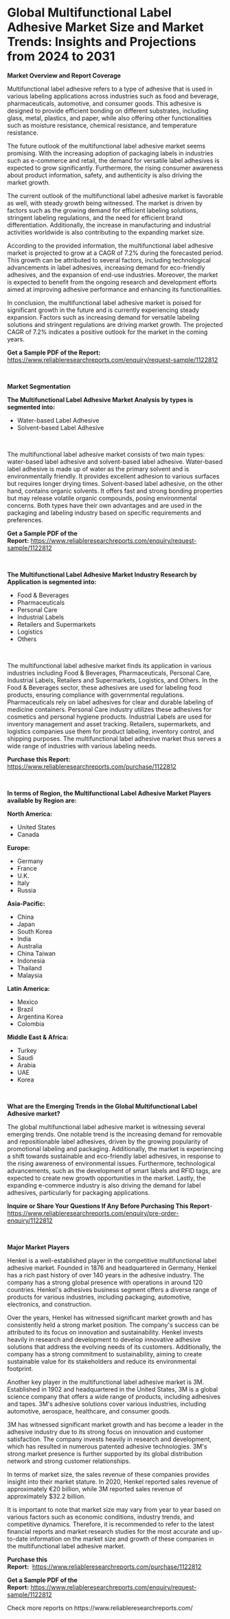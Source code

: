 <p><h1>Global Multifunctional Label Adhesive Market Size and Market Trends: Insights and Projections from 2024 to 2031</h1></p><p><strong>Market Overview and Report Coverage</strong></p>
<p><p>Multifunctional label adhesive refers to a type of adhesive that is used in various labeling applications across industries such as food and beverage, pharmaceuticals, automotive, and consumer goods. This adhesive is designed to provide efficient bonding on different substrates, including glass, metal, plastics, and paper, while also offering other functionalities such as moisture resistance, chemical resistance, and temperature resistance.</p><p>The future outlook of the multifunctional label adhesive market seems promising. With the increasing adoption of packaging labels in industries such as e-commerce and retail, the demand for versatile label adhesives is expected to grow significantly. Furthermore, the rising consumer awareness about product information, safety, and authenticity is also driving the market growth.</p><p>The current outlook of the multifunctional label adhesive market is favorable as well, with steady growth being witnessed. The market is driven by factors such as the growing demand for efficient labeling solutions, stringent labeling regulations, and the need for efficient brand differentiation. Additionally, the increase in manufacturing and industrial activities worldwide is also contributing to the expanding market size.</p><p>According to the provided information, the multifunctional label adhesive market is projected to grow at a CAGR of 7.2% during the forecasted period. This growth can be attributed to several factors, including technological advancements in label adhesives, increasing demand for eco-friendly adhesives, and the expansion of end-use industries. Moreover, the market is expected to benefit from the ongoing research and development efforts aimed at improving adhesive performance and enhancing its functionalities.</p><p>In conclusion, the multifunctional label adhesive market is poised for significant growth in the future and is currently experiencing steady expansion. Factors such as increasing demand for versatile labeling solutions and stringent regulations are driving market growth. The projected CAGR of 7.2% indicates a positive outlook for the market in the coming years.</p></p>
<p><strong>Get a Sample PDF of the Report:</strong> <a href="https://www.reliableresearchreports.com/enquiry/request-sample/1122812">https://www.reliableresearchreports.com/enquiry/request-sample/1122812</a></p>
<p>&nbsp;</p>
<p><strong>Market Segmentation</strong></p>
<p><strong>The Multifunctional Label Adhesive Market Analysis by types is segmented into:</strong></p>
<p><ul><li>Water-based Label Adhesive</li><li>Solvent-based Label Adhesive</li></ul></p>
<p>&nbsp;</p>
<p><p>The multifunctional label adhesive market consists of two main types: water-based label adhesive and solvent-based label adhesive. Water-based label adhesive is made up of water as the primary solvent and is environmentally friendly. It provides excellent adhesion to various surfaces but requires longer drying times. Solvent-based label adhesive, on the other hand, contains organic solvents. It offers fast and strong bonding properties but may release volatile organic compounds, posing environmental concerns. Both types have their own advantages and are used in the packaging and labeling industry based on specific requirements and preferences.</p></p>
<p><strong>Get a Sample PDF of the Report:</strong>&nbsp;<a href="https://www.reliableresearchreports.com/enquiry/request-sample/1122812">https://www.reliableresearchreports.com/enquiry/request-sample/1122812</a></p>
<p>&nbsp;</p>
<p><strong>The Multifunctional Label Adhesive Market Industry Research by Application is segmented into:</strong></p>
<p><ul><li>Food & Beverages</li><li>Pharmaceuticals</li><li>Personal Care</li><li>Industrial Labels</li><li>Retailers and Supermarkets</li><li>Logistics</li><li>Others</li></ul></p>
<p>&nbsp;</p>
<p><p>The multifunctional label adhesive market finds its application in various industries including Food & Beverages, Pharmaceuticals, Personal Care, Industrial Labels, Retailers and Supermarkets, Logistics, and Others. In the Food & Beverages sector, these adhesives are used for labeling food products, ensuring compliance with governmental regulations. Pharmaceuticals rely on label adhesives for clear and durable labeling of medicine containers. Personal Care industry utilizes these adhesives for cosmetics and personal hygiene products. Industrial Labels are used for inventory management and asset tracking. Retailers, supermarkets, and logistics companies use them for product labeling, inventory control, and shipping purposes. The multifunctional label adhesive market thus serves a wide range of industries with various labeling needs.</p></p>
<p><strong>Purchase this Report:</strong>&nbsp; <a href="https://www.reliableresearchreports.com/purchase/1122812">https://www.reliableresearchreports.com/purchase/1122812</a></p>
<p>&nbsp;</p>
<p><strong>In terms of Region, the Multifunctional Label Adhesive Market Players available by Region are:</strong></p>
<p>
    <p> <strong> North America: </strong>
        <ul>
            <li>United States</li>
            <li>Canada</li>
        </ul>
        </p> 
    <p> <strong> Europe: </strong>
        <ul>
            <li>Germany</li>
            <li>France</li>
            <li>U.K.</li>
            <li>Italy</li>
            <li>Russia</li>
        </ul>
        </p> 
    <p> <strong> Asia-Pacific: </strong>
        <ul>
            <li>China</li>
            <li>Japan</li>
            <li>South Korea</li>
            <li>India</li>
            <li>Australia</li>
            <li>China Taiwan</li>
            <li>Indonesia</li>
            <li>Thailand</li>
            <li>Malaysia</li>
        </ul>
        </p> 
    <p> <strong> Latin America: </strong>
        <ul>
            <li>Mexico</li>
            <li>Brazil</li>
            <li>Argentina Korea</li>
            <li>Colombia</li>
        </ul>
        </p> 
    <p> <strong> Middle East & Africa: </strong>
        <ul>
            <li>Turkey</li>
            <li>Saudi</li>
            <li>Arabia</li>
            <li>UAE</li>
            <li>Korea</li>
        </ul>
    </p>
    </p>
<p>&nbsp;</p>
<p><strong>What are the Emerging Trends in the Global Multifunctional Label Adhesive market?</strong></p>
<p><p>The global multifunctional label adhesive market is witnessing several emerging trends. One notable trend is the increasing demand for removable and repositionable label adhesives, driven by the growing popularity of promotional labeling and packaging. Additionally, the market is experiencing a shift towards sustainable and eco-friendly label adhesives, in response to the rising awareness of environmental issues. Furthermore, technological advancements, such as the development of smart labels and RFID tags, are expected to create new growth opportunities in the market. Lastly, the expanding e-commerce industry is also driving the demand for label adhesives, particularly for packaging applications.</p></p>
<p><strong>Inquire or Share Your Questions If Any Before Purchasing This Report</strong>- <a href="https://www.reliableresearchreports.com/enquiry/pre-order-enquiry/1122812">https://www.reliableresearchreports.com/enquiry/pre-order-enquiry/1122812</a></p>
<p>&nbsp;</p>
<p><strong>Major Market Players</strong></p>
<p><p>Henkel is a well-established player in the competitive multifunctional label adhesive market. Founded in 1876 and headquartered in Germany, Henkel has a rich past history of over 140 years in the adhesive industry. The company has a strong global presence with operations in around 120 countries. Henkel's adhesives business segment offers a diverse range of products for various industries, including packaging, automotive, electronics, and construction.</p><p>Over the years, Henkel has witnessed significant market growth and has consistently held a strong market position. The company's success can be attributed to its focus on innovation and sustainability. Henkel invests heavily in research and development to develop innovative adhesive solutions that address the evolving needs of its customers. Additionally, the company has a strong commitment to sustainability, aiming to create sustainable value for its stakeholders and reduce its environmental footprint.</p><p>Another key player in the multifunctional label adhesive market is 3M. Established in 1902 and headquartered in the United States, 3M is a global science company that offers a wide range of products, including adhesives and tapes. 3M's adhesive solutions cover various industries, including automotive, aerospace, healthcare, and consumer goods.</p><p>3M has witnessed significant market growth and has become a leader in the adhesive industry due to its strong focus on innovation and customer satisfaction. The company invests heavily in research and development, which has resulted in numerous patented adhesive technologies. 3M's strong market presence is further supported by its global distribution network and strong customer relationships.</p><p>In terms of market size, the sales revenue of these companies provides insight into their market stature. In 2020, Henkel reported sales revenue of approximately €20 billion, while 3M reported sales revenue of approximately $32.2 billion.</p><p>It is important to note that market size may vary from year to year based on various factors such as economic conditions, industry trends, and competitive dynamics. Therefore, it is recommended to refer to the latest financial reports and market research studies for the most accurate and up-to-date information on the market size and growth of these companies in the multifunctional label adhesive market.</p></p>
<p><strong>Purchase this Report:</strong>&nbsp;&nbsp;<a href="https://www.reliableresearchreports.com/purchase/1122812">https://www.reliableresearchreports.com/purchase/1122812</a></p>
<p></p>
<p><strong>Get a Sample PDF of the Report:</strong>&nbsp;<a href="https://www.reliableresearchreports.com/enquiry/request-sample/1122812">https://www.reliableresearchreports.com/enquiry/request-sample/1122812</a></p>
<p>Check more reports on https://www.reliableresearchreports.com/</p>